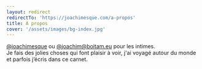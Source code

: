```yaml
---
layout: redirect
redirectTo: 'https://joachimesque.com/a-propos'
title: À propos
cover: '/assets/images/bg-index.jpg'
---
```


[@joachimesque](https://twitter.com/joachimesque) ou [@joachim@boitam.eu](https://boitam.eu/users/joachim) pour les intimes.     
Je fais des jolies choses qui font plaisir à voir, j'ai voyagé autour du monde et parfois j’écris dans ce carnet.
